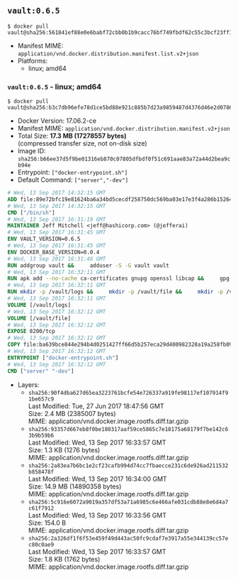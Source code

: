 ## `vault:0.6.5`

```console
$ docker pull vault@sha256:561841ef88e0e6babf72cbb0b1b9cacc76bf749fbdf62c55c3bcf23ff1877f48
```

-	Manifest MIME: `application/vnd.docker.distribution.manifest.list.v2+json`
-	Platforms:
	-	linux; amd64

### `vault:0.6.5` - linux; amd64

```console
$ docker pull vault@sha256:b3c7db96efe78d1ce5bd88e921c885b7d23a9859487d4376d46e2d07864aeddc
```

-	Docker Version: 17.06.2-ce
-	Manifest MIME: `application/vnd.docker.distribution.manifest.v2+json`
-	Total Size: **17.3 MB (17278557 bytes)**  
	(compressed transfer size, not on-disk size)
-	Image ID: `sha256:b66ee37d5f9be01316eb870c07805dfbdf0f51c691aae83a72a44d2bea9cb94e`
-	Entrypoint: `["docker-entrypoint.sh"]`
-	Default Command: `["server","-dev"]`

```dockerfile
# Wed, 13 Sep 2017 14:32:15 GMT
ADD file:89e72bfc19e81624ba6a34bd5cecdf258750dc569ba03e17e3f4a286b1526461 in / 
# Wed, 13 Sep 2017 14:32:15 GMT
CMD ["/bin/sh"]
# Wed, 13 Sep 2017 16:31:19 GMT
MAINTAINER Jeff Mitchell <jeff@hashicorp.com> (@jefferai)
# Wed, 13 Sep 2017 16:31:45 GMT
ENV VAULT_VERSION=0.6.5
# Wed, 13 Sep 2017 16:31:45 GMT
ENV DOCKER_BASE_VERSION=0.0.4
# Wed, 13 Sep 2017 16:31:46 GMT
RUN addgroup vault &&     adduser -S -G vault vault
# Wed, 13 Sep 2017 16:32:11 GMT
RUN apk add --no-cache ca-certificates gnupg openssl libcap &&     gpg --recv-keys 91A6E7F85D05C65630BEF18951852D87348FFC4C &&     mkdir -p /tmp/build &&     cd /tmp/build &&     wget https://releases.hashicorp.com/docker-base/${DOCKER_BASE_VERSION}/docker-base_${DOCKER_BASE_VERSION}_linux_amd64.zip &&     wget https://releases.hashicorp.com/docker-base/${DOCKER_BASE_VERSION}/docker-base_${DOCKER_BASE_VERSION}_SHA256SUMS &&     wget https://releases.hashicorp.com/docker-base/${DOCKER_BASE_VERSION}/docker-base_${DOCKER_BASE_VERSION}_SHA256SUMS.sig &&     gpg --batch --verify docker-base_${DOCKER_BASE_VERSION}_SHA256SUMS.sig docker-base_${DOCKER_BASE_VERSION}_SHA256SUMS &&     grep ${DOCKER_BASE_VERSION}_linux_amd64.zip docker-base_${DOCKER_BASE_VERSION}_SHA256SUMS | sha256sum -c &&     unzip docker-base_${DOCKER_BASE_VERSION}_linux_amd64.zip &&     cp bin/gosu bin/dumb-init /bin &&     wget https://releases.hashicorp.com/vault/${VAULT_VERSION}/vault_${VAULT_VERSION}_linux_amd64.zip &&     wget https://releases.hashicorp.com/vault/${VAULT_VERSION}/vault_${VAULT_VERSION}_SHA256SUMS &&     wget https://releases.hashicorp.com/vault/${VAULT_VERSION}/vault_${VAULT_VERSION}_SHA256SUMS.sig &&     gpg --batch --verify vault_${VAULT_VERSION}_SHA256SUMS.sig vault_${VAULT_VERSION}_SHA256SUMS &&     grep vault_${VAULT_VERSION}_linux_amd64.zip vault_${VAULT_VERSION}_SHA256SUMS | sha256sum -c &&     unzip -d /bin vault_${VAULT_VERSION}_linux_amd64.zip &&     cd /tmp &&     rm -rf /tmp/build &&     apk del gnupg openssl &&     rm -rf /root/.gnupg
# Wed, 13 Sep 2017 16:32:11 GMT
RUN mkdir -p /vault/logs &&     mkdir -p /vault/file &&     mkdir -p /vault/config &&     chown -R vault:vault /vault
# Wed, 13 Sep 2017 16:32:11 GMT
VOLUME [/vault/logs]
# Wed, 13 Sep 2017 16:32:12 GMT
VOLUME [/vault/file]
# Wed, 13 Sep 2017 16:32:12 GMT
EXPOSE 8200/tcp
# Wed, 13 Sep 2017 16:32:12 GMT
COPY file:ba639bce844e294b4d0251427ff66d5b257eca29d400982328a19a258fb09db9 in /usr/local/bin/docker-entrypoint.sh 
# Wed, 13 Sep 2017 16:32:12 GMT
ENTRYPOINT ["docker-entrypoint.sh"]
# Wed, 13 Sep 2017 16:32:12 GMT
CMD ["server" "-dev"]
```

-	Layers:
	-	`sha256:90f4dba627d65ea3223761bcfe54e726337a919fe98117ef107914f91be657c9`  
		Last Modified: Tue, 27 Jun 2017 18:47:56 GMT  
		Size: 2.4 MB (2385007 bytes)  
		MIME: application/vnd.docker.image.rootfs.diff.tar.gzip
	-	`sha256:93357d667eb8f0be180317aaf59ce5865c7e18175a68179f7be142c63b9b59b6`  
		Last Modified: Wed, 13 Sep 2017 16:33:57 GMT  
		Size: 1.3 KB (1276 bytes)  
		MIME: application/vnd.docker.image.rootfs.diff.tar.gzip
	-	`sha256:2a83ea7b6bc1e2cf23cafb994d74cc7fbaecce231c6de926ad211532b858478f`  
		Last Modified: Wed, 13 Sep 2017 16:34:00 GMT  
		Size: 14.9 MB (14890358 bytes)  
		MIME: application/vnd.docker.image.rootfs.diff.tar.gzip
	-	`sha256:5c916e6072a9019a357df53a71a6985c6e466afe031cdb88e8e6d4a7c61f7912`  
		Last Modified: Wed, 13 Sep 2017 16:33:56 GMT  
		Size: 154.0 B  
		MIME: application/vnd.docker.image.rootfs.diff.tar.gzip
	-	`sha256:2a326df1f6f53e459f49d443ac50fc9cdaf7e3917a55e344139cc57ec80c0ae9`  
		Last Modified: Wed, 13 Sep 2017 16:33:57 GMT  
		Size: 1.8 KB (1762 bytes)  
		MIME: application/vnd.docker.image.rootfs.diff.tar.gzip

